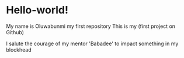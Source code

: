 # Hello-world!

My name is Oluwabunmi
my first repository
This is my (first project on Github)

I salute the courage of my mentor  'Babadee' to impact something in my blockhead
